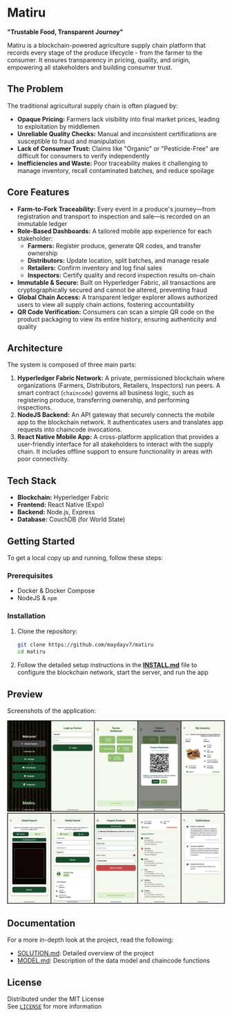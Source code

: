 # Matiru

**"Trustable Food, Transparent Journey"**

Matiru is a blockchain-powered agriculture supply chain platform that records every stage of the produce lifecycle - from the farmer to the consumer. It ensures transparency in pricing, quality, and origin, empowering all stakeholders and building consumer trust.

## The Problem

The traditional agricultural supply chain is often plagued by:

- **Opaque Pricing:** Farmers lack visibility into final market prices, leading to exploitation by middlemen
- **Unreliable Quality Checks:** Manual and inconsistent certifications are susceptible to fraud and manipulation
- **Lack of Consumer Trust:** Claims like "Organic" or "Pesticide-Free" are difficult for consumers to verify independently
- **Inefficiencies and Waste:** Poor traceability makes it challenging to manage inventory, recall contaminated batches, and reduce spoilage

## Core Features

- **Farm-to-Fork Traceability:** Every event in a produce's journey—from registration and transport to inspection and sale—is recorded on an immutable ledger
- **Role-Based Dashboards:** A tailored mobile app experience for each stakeholder:
  - **Farmers:** Register produce, generate QR codes, and transfer ownership
  - **Distributors:** Update location, split batches, and manage resale
  - **Retailers:** Confirm inventory and log final sales
  - **Inspectors:** Certify quality and record inspection results on-chain
- **Immutable & Secure:** Built on Hyperledger Fabric, all transactions are cryptographically secured and cannot be altered, preventing fraud
- **Global Chain Access:** A transparent ledger explorer allows authorized users to view all supply chain actions, fostering accountability
- **QR Code Verification:** Consumers can scan a simple QR code on the product packaging to view its entire history, ensuring authenticity and quality

## Architecture

The system is composed of three main parts:

1.  **Hyperledger Fabric Network:** A private, permissioned blockchain where organizations (Farmers, Distributors, Retailers, Inspectors) run peers. A smart contract (`chaincode`) governs all business logic, such as registering produce, transferring ownership, and performing inspections.
2.  **NodeJS Backend:** An API gateway that securely connects the mobile app to the blockchain network. It authenticates users and translates app requests into chaincode invocations.
3.  **React Native Mobile App:** A cross-platform application that provides a user-friendly interface for all stakeholders to interact with the supply chain. It includes offline support to ensure functionality in areas with poor connectivity.

## Tech Stack

- **Blockchain:** Hyperledger Fabric
- **Frontend:** React Native (Expo)
- **Backend:** Node.js, Express
- **Database:** CouchDB (for World State)

## Getting Started

To get a local copy up and running, follow these steps:

### Prerequisites

- Docker & Docker Compose
- NodeJS & `npm`

### Installation

1.  Clone the repository:
    ```sh
    git clone https://github.com/maydayv7/matiru
    cd matiru
    ```
2.  Follow the detailed setup instructions in the **[INSTALL.md](./docs/INSTALL.md)** file to configure the blockchain network, start the server, and run the app

## Preview

Screenshots of the application:

![Preview 1](./docs/preview-1.jpeg)
![Preview 2](./docs/preview-2.jpeg)

## Documentation

For a more in-depth look at the project, read the following:

- [SOLUTION.md](./docs/SOLUTION.md): Detailed overview of the project
- [MODEL.md](./docs/MODEL.md): Description of the data model and chaincode functions

## License

Distributed under the MIT License  
See [`LICENSE`](./LICENSE) for more information
